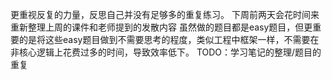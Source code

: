 更重视反复的力量，反思自己并没有足够多的重复练习。
下周前两天会花时间来重新整理上周的课件和老师提到的发散内容
虽然做的题目都是easy题目，但更重要的是将这些easy题目做到不需要思考的程度，类似工程中框架一样，不需要在非核心逻辑上花费过多的时间，导致效率低下。
TODO：学习笔记的整理/题目的重复